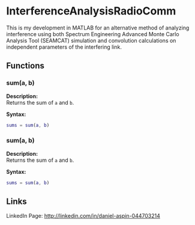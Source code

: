 # InterferenceAnalysisRadioComm
This is my development in MATLAB for an alternative method of analyzing interference using both Spectrum Engineering Advanced Monte Carlo Analysis Tool (SEAMCAT) simulation and convolution calculations on independent parameters of the interfering link.


## Functions

### sum(a, b)

**Description:**  
Returns the sum of `a` and `b`.

**Syntax:**
```matlab
sums = sum(a, b)
```

### sum(a, b)

**Description:**  
Returns the sum of `a` and `b`.

**Syntax:**
```matlab
sums = sum(a, b)
```


## Links
LinkedIn Page: http://linkedin.com/in/daniel-aspin-044703214


